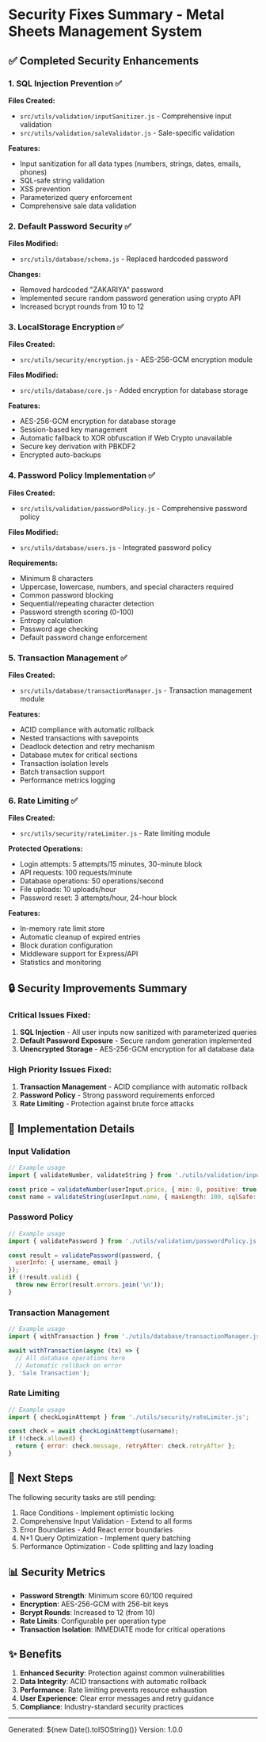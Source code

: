 # Security Fixes Summary - Metal Sheets Management System

## ✅ Completed Security Enhancements

### 1. SQL Injection Prevention ✅
**Files Created:**
- `src/utils/validation/inputSanitizer.js` - Comprehensive input validation
- `src/utils/validation/saleValidator.js` - Sale-specific validation

**Features:**
- Input sanitization for all data types (numbers, strings, dates, emails, phones)
- SQL-safe string validation
- XSS prevention
- Parameterized query enforcement
- Comprehensive sale data validation

### 2. Default Password Security ✅
**Files Modified:**
- `src/utils/database/schema.js` - Replaced hardcoded password

**Changes:**
- Removed hardcoded "ZAKARIYA" password
- Implemented secure random password generation using crypto API
- Increased bcrypt rounds from 10 to 12

### 3. LocalStorage Encryption ✅
**Files Created:**
- `src/utils/security/encryption.js` - AES-256-GCM encryption module

**Files Modified:**
- `src/utils/database/core.js` - Added encryption for database storage

**Features:**
- AES-256-GCM encryption for database storage
- Session-based key management
- Automatic fallback to XOR obfuscation if Web Crypto unavailable
- Secure key derivation with PBKDF2
- Encrypted auto-backups

### 4. Password Policy Implementation ✅
**Files Created:**
- `src/utils/validation/passwordPolicy.js` - Comprehensive password policy

**Files Modified:**
- `src/utils/database/users.js` - Integrated password policy

**Requirements:**
- Minimum 8 characters
- Uppercase, lowercase, numbers, and special characters required
- Common password blocking
- Sequential/repeating character detection
- Password strength scoring (0-100)
- Entropy calculation
- Password age checking
- Default password change enforcement

### 5. Transaction Management ✅
**Files Created:**
- `src/utils/database/transactionManager.js` - Transaction management module

**Features:**
- ACID compliance with automatic rollback
- Nested transactions with savepoints
- Deadlock detection and retry mechanism
- Database mutex for critical sections
- Transaction isolation levels
- Batch transaction support
- Performance metrics logging

### 6. Rate Limiting ✅
**Files Created:**
- `src/utils/security/rateLimiter.js` - Rate limiting module

**Protected Operations:**
- Login attempts: 5 attempts/15 minutes, 30-minute block
- API requests: 100 requests/minute
- Database operations: 50 operations/second
- File uploads: 10 uploads/hour
- Password reset: 3 attempts/hour, 24-hour block

**Features:**
- In-memory rate limit store
- Automatic cleanup of expired entries
- Block duration configuration
- Middleware support for Express/API
- Statistics and monitoring

## 🔒 Security Improvements Summary

### Critical Issues Fixed:
1. **SQL Injection** - All user inputs now sanitized with parameterized queries
2. **Default Password Exposure** - Secure random generation implemented
3. **Unencrypted Storage** - AES-256-GCM encryption for all database data

### High Priority Issues Fixed:
1. **Transaction Management** - ACID compliance with automatic rollback
2. **Password Policy** - Strong password requirements enforced
3. **Rate Limiting** - Protection against brute force attacks

## 📝 Implementation Details

### Input Validation
```javascript
// Example usage
import { validateNumber, validateString } from './utils/validation/inputSanitizer.js';

const price = validateNumber(userInput.price, { min: 0, positive: true });
const name = validateString(userInput.name, { maxLength: 100, sqlSafe: true });
```

### Password Policy
```javascript
// Example usage
import { validatePassword } from './utils/validation/passwordPolicy.js';

const result = validatePassword(password, {
  userInfo: { username, email }
});
if (!result.valid) {
  throw new Error(result.errors.join('\n'));
}
```

### Transaction Management
```javascript
// Example usage
import { withTransaction } from './utils/database/transactionManager.js';

await withTransaction(async (tx) => {
  // All database operations here
  // Automatic rollback on error
}, 'Sale Transaction');
```

### Rate Limiting
```javascript
// Example usage
import { checkLoginAttempt } from './utils/security/rateLimiter.js';

const check = await checkLoginAttempt(username);
if (!check.allowed) {
  return { error: check.message, retryAfter: check.retryAfter };
}
```

## 🚀 Next Steps

The following security tasks are still pending:
1. Race Conditions - Implement optimistic locking
2. Comprehensive Input Validation - Extend to all forms
3. Error Boundaries - Add React error boundaries
4. N+1 Query Optimization - Implement query batching
5. Performance Optimization - Code splitting and lazy loading

## 📊 Security Metrics

- **Password Strength**: Minimum score 60/100 required
- **Encryption**: AES-256-GCM with 256-bit keys
- **Bcrypt Rounds**: Increased to 12 (from 10)
- **Rate Limits**: Configurable per operation type
- **Transaction Isolation**: IMMEDIATE mode for critical operations

## ✨ Benefits

1. **Enhanced Security**: Protection against common vulnerabilities
2. **Data Integrity**: ACID transactions with automatic rollback
3. **Performance**: Rate limiting prevents resource exhaustion
4. **User Experience**: Clear error messages and retry guidance
5. **Compliance**: Industry-standard security practices

---

Generated: ${new Date().toISOString()}
Version: 1.0.0